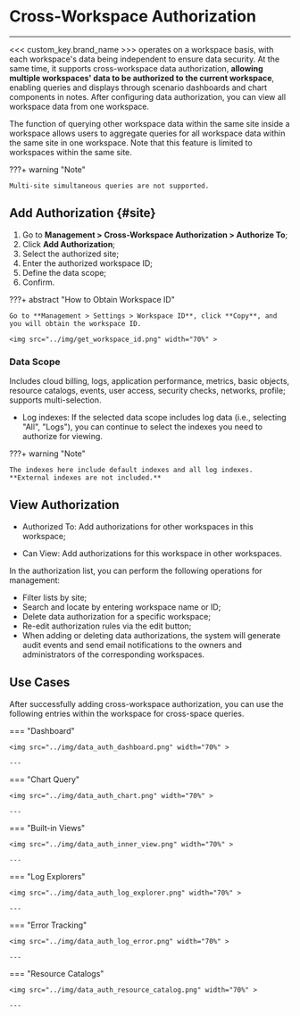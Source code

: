 # Cross-Workspace Authorization
---


<<< custom_key.brand_name >>> operates on a workspace basis, with each workspace's data being independent to ensure data security. At the same time, it supports cross-workspace data authorization, **allowing multiple workspaces' data to be authorized to the current workspace**, enabling queries and displays through scenario dashboards and chart components in notes. After configuring data authorization, you can view all workspace data from one workspace.


The function of querying other workspace data within the same site inside a workspace allows users to aggregate queries for all workspace data within the same site in one workspace. Note that this feature is limited to workspaces within the same site.


???+ warning "Note"

    Multi-site simultaneous queries are not supported.

    
## Add Authorization {#site}

1. Go to **Management > Cross-Workspace Authorization > Authorize To**;
2. Click **Add Authorization**;
3. Select the authorized site;
4. Enter the authorized workspace ID;
5. Define the data scope;
6. Confirm.


???+ abstract "How to Obtain Workspace ID"

    Go to **Management > Settings > Workspace ID**, click **Copy**, and you will obtain the workspace ID.

    <img src="../img/get_workspace_id.png" width="70%" >

### Data Scope

Includes cloud billing, logs, application performance, metrics, basic objects, resource catalogs, events, user access, security checks, networks, profile; supports multi-selection.

- Log indexes: If the selected data scope includes log data (i.e., selecting "All", "Logs"), you can continue to select the indexes you need to authorize for viewing.

???+ warning "Note"

    The indexes here include default indexes and all log indexes. **External indexes are not included.**


## View Authorization

- Authorized To: Add authorizations for other workspaces in this workspace;

- Can View: Add authorizations for this workspace in other workspaces.


In the authorization list, you can perform the following operations for management:

- Filter lists by site;
- Search and locate by entering workspace name or ID;
- Delete data authorization for a specific workspace;
- Re-edit authorization rules via the edit button;
- When adding or deleting data authorizations, the system will generate audit events and send email notifications to the owners and administrators of the corresponding workspaces.



## Use Cases

After successfully adding cross-workspace authorization, you can use the following entries within the workspace for cross-space queries.


<div class="grid" markdown>

=== "Dashboard"


    <img src="../img/data_auth_dashboard.png" width="70%" >

    ---

=== "Chart Query"

    <img src="../img/data_auth_chart.png" width="70%" >

    ---


=== "Built-in Views"

    <img src="../img/data_auth_inner_view.png" width="70%" >

    ---

=== "Log Explorers"

    <img src="../img/data_auth_log_explorer.png" width="70%" >

    ---

=== "Error Tracking"

    <img src="../img/data_auth_log_error.png" width="70%" >

    ---

=== "Resource Catalogs"

    <img src="../img/data_auth_resource_catalog.png" width="70%" >

    ---


</div>